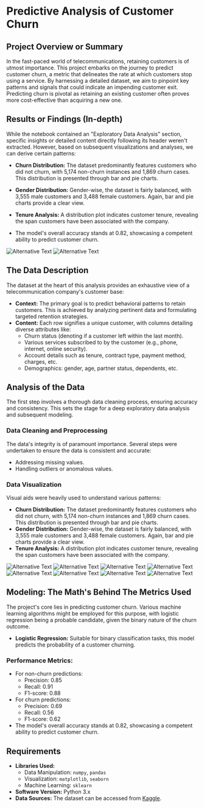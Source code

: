 # Predictive Analysis of Customer Churn

## Project Overview or Summary

In the fast-paced world of telecommunications, retaining customers is of utmost importance. This project embarks on the journey to predict customer churn, a metric that delineates the rate at which customers stop using a service. By harnessing a detailed dataset, we aim to pinpoint key patterns and signals that could indicate an impending customer exit. Predicting churn is pivotal as retaining an existing customer often proves more cost-effective than acquiring a new one.

## Results or Findings (In-depth)

While the notebook contained an "Exploratory Data Analysis" section, specific insights or detailed content directly following its header weren't extracted. However, based on subsequent visualizations and analyses, we can derive certain patterns:
- **Churn Distribution:** The dataset predominantly features customers who did not churn, with 5,174 non-churn instances and 1,869 churn cases. This distribution is presented through bar and pie charts.
- **Gender Distribution:** Gender-wise, the dataset is fairly balanced, with 3,555 male customers and 3,488 female customers. Again, bar and pie charts provide a clear view.
- **Tenure Analysis:** A distribution plot indicates customer tenure, revealing the span customers have been associated with the company.

- The model's overall accuracy stands at 0.82, showcasing a competent ability to predict customer churn.

![Alternative Text](CHURN-IMAGES/download%20(6).png)
![Alternative Text](CHURN-IMAGES/download%20(7).png)

## The Data Description

The dataset at the heart of this analysis provides an exhaustive view of a telecommunication company's customer base:
- **Context:** The primary goal is to predict behavioral patterns to retain customers. This is achieved by analyzing pertinent data and formulating targeted retention strategies.
- **Content:** Each row signifies a unique customer, with columns detailing diverse attributes like:
  - Churn status (denoting if a customer left within the last month).
  - Various services subscribed to by the customer (e.g., phone, internet, online security).
  - Account details such as tenure, contract type, payment method, charges, etc.
  - Demographics: gender, age, partner status, dependents, etc.

## Analysis of the Data

The first step involves a thorough data cleaning process, ensuring accuracy and consistency. This sets the stage for a deep exploratory data analysis and subsequent modeling.

### Data Cleaning and Preprocessing

The data's integrity is of paramount importance. Several steps were undertaken to ensure the data is consistent and accurate:
- Addressing missing values.
- Handling outliers or anomalous values.

### Data Visualization

Visual aids were heavily used to understand various patterns:
- **Churn Distribution:** The dataset predominantly features customers who did not churn, with 5,174 non-churn instances and 1,869 churn cases. This distribution is presented through bar and pie charts.
- **Gender Distribution:** Gender-wise, the dataset is fairly balanced, with 3,555 male customers and 3,488 female customers. Again, bar and pie charts provide a clear view.
- **Tenure Analysis:** A distribution plot indicates customer tenure, revealing the span customers have been associated with the company.

![Alternative Text](CHURN-IMAGES/download.png)
![Alternative Text](CHURN-IMAGES/download%20(1).png)
![Alternative Text](CHURN-IMAGES/download%20(2).png)
![Alternative Text](CHURN-IMAGES/download%20(3).png)
![Alternative Text](CHURN-IMAGES/download%20(4).png)
![Alternative Text](CHURN-IMAGES/download%20(5).png)
![Alternative Text](CHURN-IMAGES/download%20(6).png)
![Alternative Text](CHURN-IMAGES/download%20(7).png)

## Modeling: The Math's Behind The Metrics Used

The project's core lies in predicting customer churn. Various machine learning algorithms might be employed for this purpose, with logistic regression being a probable candidate, given the binary nature of the churn outcome.
- **Logistic Regression:** Suitable for binary classification tasks, this model predicts the probability of a customer churning.

### Performance Metrics:

- For non-churn predictions:
  - Precision: 0.85
  - Recall: 0.91
  - F1-score: 0.88
- For churn predictions:
  - Precision: 0.69
  - Recall: 0.56
  - F1-score: 0.62
- The model's overall accuracy stands at 0.82, showcasing a competent ability to predict customer churn.

## Requirements

- **Libraries Used:** 
  - Data Manipulation: `numpy`, `pandas`
  - Visualization: `matplotlib`, `seaborn`
  - Machine Learning: `sklearn`
- **Software Version:** Python 3.x
- **Data Sources:** The dataset can be accessed from [Kaggle](https://www.kaggle.com/blastchar/telco-customer-churn/download).

